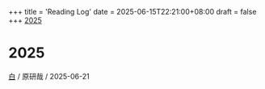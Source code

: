 +++
title = 'Reading Log'
date = 2025-06-15T22:21:00+08:00
draft = false
+++
[2025](#2025)

# 2025
[白](../read_note/#白) / 原研哉 / 2025-06-21